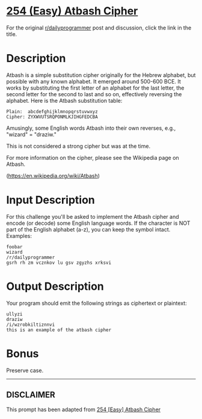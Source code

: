 # [254 (Easy) Atbash Cipher](https://www.reddit.com/r/dailyprogrammer/comments/45w6ad/20160216_challenge_254_easy_atbash_cipher/)

For the original [r/dailyprogrammer](https://www.reddit.com/r/dailyprogrammer/) post and discussion, click the link in the title.

# Description
Atbash is a simple substitution cipher originally for the Hebrew alphabet, but possible with any known alphabet. It emerged around 500-600 BCE. It works by substituting the first letter of an alphabet for the last letter, the second letter for the second to last and so on, effectively reversing the alphabet. Here is the Atbash substitution table:


```
Plain:  abcdefghijklmnopqrstuvwxyz
Cipher: ZYXWVUTSRQPONMLKJIHGFEDCBA
```
Amusingly, some English words Atbash into their own reverses, e.g., "wizard" = "draziw."

This is not considered a strong cipher but was at the time. 

For more information on the cipher, please see the Wikipedia page on Atbash. 

(https://en.wikipedia.org/wiki/Atbash)
# Input Description
For this challenge you'll be asked to implement the Atbash cipher and encode (or decode) some English language words. If the character is NOT part of the English alphabet (a-z), you can keep the symbol intact. Examples:


```
foobar
wizard
/r/dailyprogrammer
gsrh rh zm vcznkov lu gsv zgyzhs xrksvi
```
# Output Description
Your program should emit the following strings as ciphertext or plaintext:


```
ullyzi
draziw
/i/wzrobkiltiznnvi
this is an example of the atbash cipher
```
# Bonus
Preserve case. 


----
## **DISCLAIMER**
This prompt has been adapted from [254 [Easy] Atbash Cipher](https://www.reddit.com/r/dailyprogrammer/comments/45w6ad/20160216_challenge_254_easy_atbash_cipher/
)
